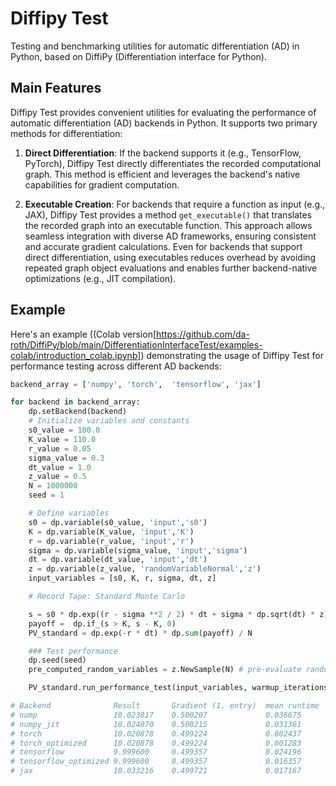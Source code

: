 # Diffipy Test

Testing and benchmarking utilities for automatic differentiation (AD) in Python, based on DiffiPy (Differentiation interface for Python).

## Main Features

Diffipy Test provides convenient utilities for evaluating the performance of automatic differentiation (AD) backends in Python. It supports two primary methods for differentiation:

1. **Direct Differentiation**: If the backend supports it (e.g., TensorFlow, PyTorch), Diffipy Test directly differentiates the recorded computational graph. This method is efficient and leverages the backend's native capabilities for gradient computation.

2. **Executable Creation**: For backends that require a function as input (e.g., JAX), Diffipy Test provides a method `get_executable()` that translates the recorded graph into an executable function. This approach allows seamless integration with diverse AD frameworks, ensuring consistent and accurate gradient calculations. Even for backends that support direct differentiation, using executables reduces overhead by avoiding repeated graph object evaluations and enables further backend-native optimizations (e.g., JIT compilation).

## Example

Here's an example ((Colab version[https://github.com/da-roth/DiffiPy/blob/main/DifferentiationInterfaceTest/examples-colab/introduction_colab.ipynb]) demonstrating the usage of Diffipy Test for performance testing across different AD backends:


```python
backend_array = ['numpy', 'torch',  'tensorflow', 'jax']

for backend in backend_array:
    dp.setBackend(backend)
    # Initialize variables and constants
    s0_value = 100.0
    K_value = 110.0
    r_value = 0.05
    sigma_value = 0.3
    dt_value = 1.0
    z_value = 0.5
    N = 1000000
    seed = 1

    # Define variables
    s0 = dp.variable(s0_value, 'input','s0')
    K = dp.variable(K_value, 'input','K')
    r = dp.variable(r_value, 'input','r')
    sigma = dp.variable(sigma_value, 'input','sigma')
    dt = dp.variable(dt_value, 'input','dt')
    z = dp.variable(z_value, 'randomVariableNormal','z')
    input_variables = [s0, K, r, sigma, dt, z]

    # Record Tape: Standard Monte Carlo

    s = s0 * dp.exp((r - sigma **2 / 2) * dt + sigma * dp.sqrt(dt) * z)
    payoff =  dp.if_(s > K, s - K, 0)
    PV_standard = dp.exp(-r * dt) * dp.sum(payoff) / N

    ### Test performance
    dp.seed(seed)
    pre_computed_random_variables = z.NewSample(N) # pre-evaluate random samples

    PV_standard.run_performance_test(input_variables, warmup_iterations = 10, test_iterations = 100)

# Backend              Result       Gradient (1. entry)  mean runtime    variance runtime
# nump                 10.023817    0.500207             0.036675        0.000002       
# numpy_jit            10.024070    0.500215             0.031361        0.000036       
# torch                10.020878    0.499224             0.002437        0.000020       
# torch_optimized      10.020878    0.499224             0.001283        0.000014       
# tensorflow           9.999600     0.499357             0.024196        0.000058       
# tensorflow_optimized 9.999600     0.499357             0.016357        0.000000       
# jax                  10.033216    0.499721             0.017167        0.002474 
```


